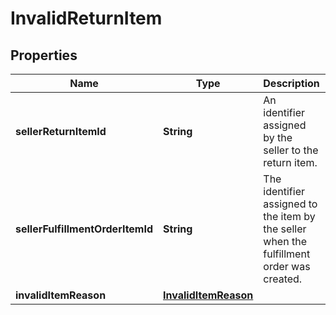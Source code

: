 
# InvalidReturnItem

## Properties
Name | Type | Description | Notes
------------ | ------------- | ------------- | -------------
**sellerReturnItemId** | **String** | An identifier assigned by the seller to the return item. | 
**sellerFulfillmentOrderItemId** | **String** | The identifier assigned to the item by the seller when the fulfillment order was created. | 
**invalidItemReason** | [**InvalidItemReason**](InvalidItemReason.md) |  | 



